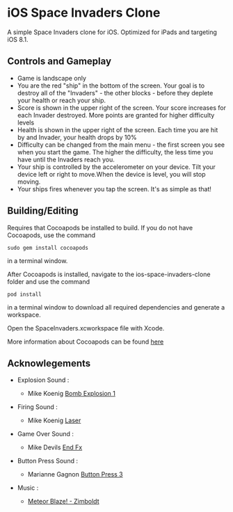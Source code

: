 iOS Space Invaders Clone
========================

A simple Space Invaders clone for iOS.  Optimized for iPads and targeting iOS 8.1.

Controls and Gameplay
----------------------

*	Game is landscape only
*	You are the red "ship" in the bottom of the screen.  Your goal is to destroy all of the "Invaders" - the other blocks - before they deplete your health or reach your ship.
*	Score is shown in the upper right of the screen.  Your score increases for each Invader destroyed.  More points are granted for higher difficulty levels
*	Health is shown in the upper right of the screen.  Each time you are hit by and Invader, your health drops by 10%
*	Difficulty can be changed from the main menu - the first screen you see when you start the game.  The higher the difficulty, the less time you have until the Invaders reach you.
*	Your ship is controlled by the accelerometer on your device.  Tilt your device left or right to move.When the device is level, you will stop moving.
*	Your ships fires whenever you tap the screen.  It's as simple as that!



Building/Editing 
---------------------   

Requires that Cocoapods be installed to build.  If you do not have Cocoapods, use the command

    sudo gem install cocoapods

in a terminal window.

After Cocoapods is installed, navigate to the ios-space-invaders-clone folder and use the command

    pod install

in a terminal window to download all required dependencies and generate a workspace.

Open the SpaceInvaders.xcworkspace file with Xcode.

More information about Cocoapods can be found [here](http://guides.cocoapods.org/)

Acknowlegements
-----------------

*	Explosion Sound :
	*	 Mike Koenig [Bomb Explosion 1](http://soundbible.com/107-Bomb-Explosion-1.html)

*	Firing Sound : 
	*	Mike Koenig [Laser](http://soundbible.com/1087-Laser.html)

*	Game Over Sound : 
	*	Mike Devils [End Fx](http://soundbible.com/2017-End-Fx.html)

*	Button Press Sound : 
	*	Marianne Gagnon [Button Press 3](http://soundbible.com/1689-Button-Press-3.html)

*	Music : 
	*	[Meteor Blaze! - Zimboldt](https://soundcloud.com/zimbolt/meteor-blaze)
